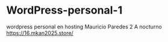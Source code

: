 # WordPress-personal-1
wordpress personal en hosting
Mauricio Paredes
2 A nocturno
https://16.mkan2025.store/
